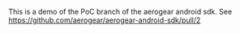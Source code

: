 This is a demo of the PoC branch of the aerogear android sdk.
See https://github.com/aerogear/aerogear-android-sdk/pull/2
